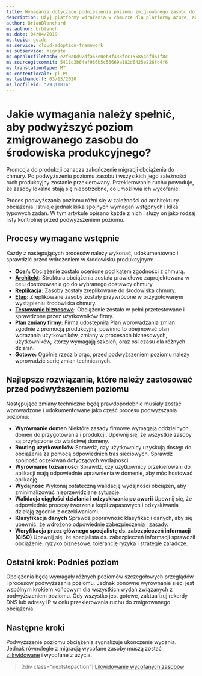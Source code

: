 ```yaml
---
title: Wymagania dotyczące podniesienia poziomu zmigrowanego zasobu do środowiska produkcyjnego
description: Użyj platformy wdrażania w chmurze dla platformy Azure, aby poznać typowe zadania i standardowe wymagania wstępne dotyczące promowania zmigrowanego zasobu do środowiska produkcyjnego.
author: BrianBlanchard
ms.author: brblanch
ms.date: 04/04/2019
ms.topic: guide
ms.service: cloud-adoption-framework
ms.subservice: migrate
ms.openlocfilehash: e2f0a0d92dfa63e0eb3f438fcc155854dfd61f8c
ms.sourcegitcommit: 5411c3b64af966b5c56669a182d6425e226fd4f6
ms.translationtype: MT
ms.contentlocale: pl-PL
ms.lasthandoff: 03/13/2020
ms.locfileid: "79311816"
---
```

<!-- markdownlint-disable MD026 -->

# <a name="what-is-required-to-promote-a-migrated-resource-to-production"></a>Jakie wymagania należy spełnić, aby podwyższyć poziom zmigrowanego zasobu do środowiska produkcyjnego?

Promocja do produkcji oznacza zakończenie migracji obciążenia do chmury. Po podwyższeniu poziomu zasobu i wszystkich jego zależności ruch produkcyjny zostanie przekierowany. Przekierowanie ruchu powoduje, że zasoby lokalne stają się niepotrzebne, co umożliwia ich wycofanie.

Proces podwyższania poziomu różni się w zależności od architektury obciążenia. Istnieje jednak kilka spójnych wymagań wstępnych i kilka typowych zadań. W tym artykule opisano każde z nich i służy on jako rodzaj listy kontrolnej przed podwyższeniem poziomu.

## <a name="prerequisite-processes"></a>Procesy wymagane wstępnie

Każdy z następujących procesów należy wykonać, udokumentować i sprawdzić przed wdrożeniem w środowisku produkcyjnym:

- **[Oceń](../assess/index.md):** Obciążenie zostało ocenione pod kątem zgodności z chmurą.
- **[Architekt](../assess/architect.md):** Struktura obciążenia została prawidłowo zaprojektowana w celu dostosowania go do wybranego dostawcy chmury.
- **[Replikacja](../migrate/replicate.md):** Zasoby zostały zreplikowane do środowiska chmury.
- **[Etap](../migrate/stage.md):** Zreplikowane zasoby zostały przywrócone w przygotowanym wystąpieniu środowiska chmury.
- **[Testowanie biznesowe](./business-test.md):** Obciążenie zostało w pełni przetestowane i sprawdzone przez użytkowników firmy.
- **[Plan zmiany firmy](./business-change-plan.md):** Firma udostępniła Plan wprowadzania zmian zgodnie z promocją produkcyjną. powinno to obejmować plan wdrażania użytkowników, zmiany w procesach biznesowych, użytkowników, którzy wymagają szkoleń, oraz osi czasu dla różnych działań.
- **[Gotowe](./ready.md):** Ogólnie rzecz biorąc, przed podwyższeniem poziomu należy wprowadzić serię zmian technicznych.

## <a name="best-practices-to-execute-prior-to-promotion"></a>Najlepsze rozwiązania, które należy zastosować przed podwyższeniem poziomu

Następujące zmiany techniczne będą prawdopodobnie musiały zostać wprowadzone i udokumentowane jako część procesu podwyższania poziomu:

- **Wyrównanie domen** Niektóre zasady firmowe wymagają oddzielnych domen do przygotowania i produkcji. Upewnij się, że wszystkie zasoby są przyłączone do właściwej domeny.
- **Routing użytkowników** Sprawdź, czy użytkownicy uzyskują dostęp do obciążenia za pomocą odpowiednich tras sieciowych. Sprawdź spójność oczekiwań dotyczących wydajności.
- **Wyrównanie tożsamości** Sprawdź, czy użytkownicy przekierowani do aplikacji mają odpowiednie uprawnienia w domenie, aby móc hostować aplikację.
- **Wydajność** Wykonaj ostateczną walidację wydajności obciążeń, aby zminimalizować nieprzewidziane sytuacje.
- **Walidacja ciągłości działania i odzyskiwania po awarii** Upewnij się, że odpowiednie procesy tworzenia kopii zapasowych i odzyskiwania działają zgodnie z oczekiwaniami.
- **Klasyfikacja danych** Sprawdź poprawność klasyfikacji danych, aby się upewnić, że wdrożono odpowiednie zabezpieczenia i zasady.
- **Weryfikacja przez głównego specjalistę ds. zabezpieczeń informacji (CISO)** Upewnij się, że specjalista ds. zabezpieczeń informacji sprawdził obciążenie, ryzyko biznesowe, tolerancję ryzyka i strategie zaradcze.

## <a name="final-step-promote"></a>Ostatni krok: Podnieś poziom

Obciążenia będą wymagały różnych poziomów szczegółowych przeglądów i procesów podwyższania poziomu. Jednak ponowne wyrównanie sieci jest wspólnym krokiem końcowym dla wszystkich wydań związanych z podwyższeniem poziomu. Gdy wszystko jest gotowe, zaktualizuj rekordy DNS lub adresy IP w celu przekierowania ruchu do zmigrowanego obciążenia.

## <a name="next-steps"></a>Następne kroki

Podwyższenie poziomu obciążenia sygnalizuje ukończenie wydania. Jednak równolegle z migracją wycofane zasoby muszą zostać [zlikwidowane](./decommission.md) i wycofane z użycia.

> [!div class="nextstepaction"]
> [Likwidowanie wycofanych zasobów](./decommission.md)
